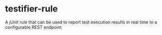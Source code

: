 # testifier-rule
A jUnit rule that can be used to report test execution results in real time to a configurable REST endpoint.
